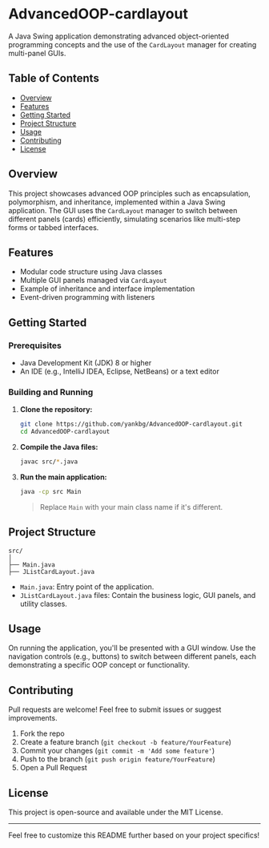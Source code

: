 # AdvancedOOP-cardlayout

A Java Swing application demonstrating advanced object-oriented programming concepts and the use of the `CardLayout` manager for creating multi-panel GUIs.

## Table of Contents

- [Overview](#overview)
- [Features](#features)
- [Getting Started](#getting-started)
- [Project Structure](#project-structure)
- [Usage](#usage)
- [Contributing](#contributing)
- [License](#license)

## Overview

This project showcases advanced OOP principles such as encapsulation, polymorphism, and inheritance, implemented within a Java Swing application. The GUI uses the `CardLayout` manager to switch between different panels (cards) efficiently, simulating scenarios like multi-step forms or tabbed interfaces.

## Features

- Modular code structure using Java classes
- Multiple GUI panels managed via `CardLayout`
- Example of inheritance and interface implementation
- Event-driven programming with listeners

## Getting Started

### Prerequisites

- Java Development Kit (JDK) 8 or higher
- An IDE (e.g., IntelliJ IDEA, Eclipse, NetBeans) or a text editor

### Building and Running

1. **Clone the repository:**

    ```bash
    git clone https://github.com/yankbg/AdvancedOOP-cardlayout.git
    cd AdvancedOOP-cardlayout
    ```

2. **Compile the Java files:**

    ```bash
    javac src/*.java
    ```

3. **Run the main application:**

    ```bash
    java -cp src Main
    ```

    > Replace `Main` with your main class name if it's different.

## Project Structure

```
src/
│
├── Main.java
├── JListCardLayout.java

```

- `Main.java`: Entry point of the application.
- `JListCardLayout.java` files: Contain the business logic, GUI panels, and utility classes.

## Usage

On running the application, you'll be presented with a GUI window. Use the navigation controls (e.g., buttons) to switch between different panels, each demonstrating a specific OOP concept or functionality.

## Contributing

Pull requests are welcome! Feel free to submit issues or suggest improvements.

1. Fork the repo
2. Create a feature branch (`git checkout -b feature/YourFeature`)
3. Commit your changes (`git commit -m 'Add some feature'`)
4. Push to the branch (`git push origin feature/YourFeature`)
5. Open a Pull Request

## License

This project is open-source and available under the MIT License.

---

Feel free to customize this README further based on your project specifics!

